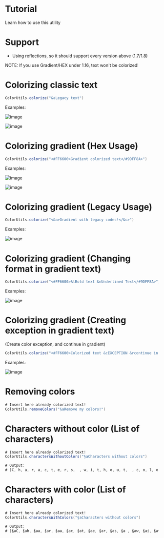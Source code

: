 # Tutorial
Learn how to use this utility

# Support
- Using reflections, so it should support every version above (1.7/1.8)

NOTE: If you use Gradient/HEX under 1.16, text won't be colorized!

# Colorizing classic text

```java
ColorUtils.colorize("&aLegacy text")
```
Examples:

![image](https://github.com/M3II0/Spigot-Color-Utils/assets/73041364/e4391da7-fe02-458e-801f-f5c2a64ea5b5)

![image](https://github.com/M3II0/Spigot-Color-Utils/assets/73041364/0a03fd17-2189-4dad-9094-64ca66b82240)


# Colorizing gradient (Hex Usage)

```java
ColorUtils.colorize("<#FF6600>Gradient colorized text</#9DFF8A>")
```
Examples:

![image](https://github.com/M3II0/Spigot-Color-Utils/assets/73041364/661e2e07-29ac-4d0e-8c5b-30c0c9ef4303)

![image](https://github.com/M3II0/Spigot-Color-Utils/assets/73041364/a69f4083-7a64-4f9d-9ad1-e595a6a07d16)

# Colorizing gradient (Legacy Usage)

```java
ColorUtils.colorize("<&a>Gradient with legacy codes!</&c>")
```
Examples:

![image](https://github.com/M3II0/Spigot-Color-Utils/assets/73041364/e72bbf4e-b3fa-45be-a258-5b1d62aa8f9b)


# Colorizing gradient (Changing format in gradient text)

```java
ColorUtils.colorize("<#FF6600>&lBold text &nUnderlined Text</#9DFF8A>")
```
Examples:

![image](https://github.com/M3II0/Spigot-Color-Utils/assets/73041364/e930a292-c07d-4537-a78b-0891289f7450)

# Colorizing gradient (Creating exception in gradient text)
(Create color exception, and continue in gradient)

```java
ColorUtils.colorize("<#FF6600>Colorized text &cEXCEPTION &rcontinue in gradient!</#9DFF8A>")
```
Examples:

![image](https://github.com/M3II0/Spigot-Color-Utils/assets/73041364/7a8ba645-35dd-44b1-b678-8dc53aeae01c)

# Removing colors

```java
# Insert here already colorized text!
ColorUtils.removeColors("§aRemove my colors!")
```

# Characters without color (List of characters)

```java
# Insert here already colorized text!
ColorUtils.charactersWithoutColors("§aCharacters without colors")

# Output:
# [C, h, a, r, a, c, t, e, r, s,  , w, i, t, h, o, u, t,  , c, o, l, o, r, s]
```

# Characters with color (List of characters)

```java
# Insert here already colorized text!
ColorUtils.charactersWithColors("§aCharacters without colors")

# Output:
# [§aC, §ah, §aa, §ar, §aa, §ac, §at, §ae, §ar, §as, §a , §aw, §ai, §at, §ah, §ao, §au, §at, §a , §ac, §ao, §al, §ao, §ar, §as]
```
